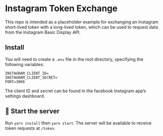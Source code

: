 # Instagram Token Exchange

This repo is intended as a placeholder example for exchanging an Instagram short-lived token with a long-lived token, which can be used to request data from the Instagram Basic Display API.

## Install

You will need to create a `.env` file in the root directory, specifying the following variables:

```
INSTAGRAM_CLIENT_ID=
INSTAGRAM_CLIENT_SECRET=
PORT=3000
```

The client ID and secret can be found in the facebook Instagram app’s settings dashboard.

## :rocket: Start the server

Run `yarn install` then `yarn start`. The server will be available to receive token requests at `/token`.
